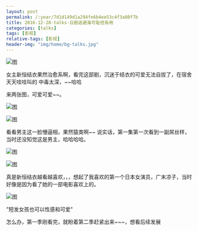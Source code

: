 ```yaml
---
layout: post
permalink: /:year/7d1d149d1a294fe6b4ee53c4f3a80f7b
title: 2016-12-28-talks-日剧逃避虽可耻但有用
categories: [talks]
tags: [影视]
relative-tags: [影视]
header-img: "img/home/bg-talks.jpg"
---
```


![图](http://image.linxingyang.net/image/T-talks/image/2016/2016-12-28/01.jpg)


女主新恒结衣果然治愈系啊，看完这部剧，沉迷于结衣的可爱无法自拔了，在宿舍天天哇哇叫的
中毒太深，~~哈哈

来两张图，可爱可爱~~。

![图](http://image.linxingyang.net/image/T-talks/image/2016/2016-12-28/02.png)

![图](http://image.linxingyang.net/image/T-talks/image/2016/2016-12-28/01.png)



看看男主这一脸懵逼相，果然猿类啊~~ 说实话，第一集第一次看到一副屌丝样，
当时还没知觉这是男主，哈哈哈哈。

![图](http://image.linxingyang.net/image/T-talks/image/2016/2016-12-28/03.png)

![图](http://image.linxingyang.net/image/T-talks/image/2016/2016-12-28/04.png)



真是新恒结衣越看越喜欢，，，想起了我喜欢的第一个日本女演员，广末凉子，当时
好像是因为看了她的一部电影喜欢上的。

![图](http://image.linxingyang.net/image/T-talks/image/2016/2016-12-28/gmlz.jpg)


"短发女孩也可以性感和可爱"


怎么办，第一季刚看完，就盼着第二季赶紧出来~~~，想看后续发展
